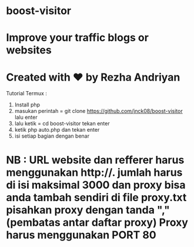 # boost-visitor
Improve your traffic blogs or websites
======================================
Created with ♥ by Rezha Andriyan
======================================
Tutorial Termux : 
1. Install php
2. masukan perintah = git clone https://github.com/jnck08/boost-visitor lalu enter
3. lalu ketik = cd boost-visitor tekan enter
4. ketik php auto.php dan tekan enter
5. isi setiap bagian dengan benar

NB : 
URL website dan refferer harus menggunakan http://.
jumlah harus di isi maksimal 3000 dan proxy bisa anda tambah sendiri di file proxy.txt
pisahkan proxy dengan tanda "," (pembatas antar daftar proxy)
Proxy harus menggunakan PORT 80
=======================================
